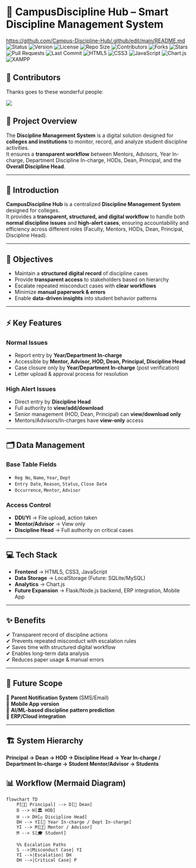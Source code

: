 # 📘 CampusDiscipline Hub – Smart Discipline Management System  
https://github.com/Campus-Discipline-Hub/.github/edit/main/README.md
![Status](https://img.shields.io/badge/Status-In%20Progress-yellow)
![Version](https://img.shields.io/badge/Version-1.0-blue)
![License](https://img.shields.io/badge/License-MIT-green)
![Repo Size](https://img.shields.io/github/repo-size/Campus-Discipline-Hub/Discipline-Management-System)
![Contributors](https://img.shields.io/github/contributors/Campus-Discipline-Hub/Discipline-Management-System)
![Forks](https://img.shields.io/github/forks/Campus-Discipline-Hub/Discipline-Management-System?style=social)
![Stars](https://img.shields.io/github/stars/Campus-Discipline-Hub/Discipline-Management-System?style=social)
![Pull Requests](https://img.shields.io/github/issues-pr/Campus-Discipline-Hub/Discipline-Management-System)
![Last Commit](https://img.shields.io/github/last-commit/Campus-Discipline-Hub/Discipline-Management-System)
![HTML5](https://img.shields.io/badge/Frontend-HTML5-orange?logo=html5)
![CSS3](https://img.shields.io/badge/Frontend-CSS3-blue?logo=css3)
![JavaScript](https://img.shields.io/badge/Frontend-JavaScript-yellow?logo=javascript)
![Chart.js](https://img.shields.io/badge/Analytics-Chart.js-pink?logo=chartdotjs)
![XAMPP](https://img.shields.io/badge/Backend-XAMPP-F37623?logo=xampp&logoColor=white)


## 👥 Contributors
Thanks goes to these wonderful people:

<a href="https://github.com/Campus-Discipline-Hub/graphs/contributors">
  <img src="https://contrib.rocks/image?repo=ARUNAGIRINATHAN-K/Discipline-Management-Systemo" />
</a>


## 📌 Project Overview  
The **Discipline Management System** is a digital solution designed for **colleges and institutions** to monitor, record, and analyze student discipline activities.  
It ensures a **transparent workflow** between Mentors, Advisors, Year In-charge, Department Discipline In-charge, HODs, Dean, Principal, and the **Overall Discipline Head**.  

---

## 📖 Introduction  
**CampusDiscipline Hub** is a centralized **Discipline Management System** designed for colleges.  
It provides a **transparent, structured, and digital workflow** to handle both **normal discipline issues** and **high-alert cases**, ensuring accountability and efficiency across different roles (Faculty, Mentors, HODs, Dean, Principal, Discipline Head).  

---

## 🎯 Objectives  
- Maintain a **structured digital record** of discipline cases  
- Provide **transparent access** to stakeholders based on hierarchy  
- Escalate repeated misconduct cases with **clear workflows**  
- Minimize **manual paperwork & errors**  
- Enable **data-driven insights** into student behavior patterns  

---

## ⚡ Key Features  
### Normal Issues  
- Report entry by **Year/Department In-charge**  
- Accessible by **Mentor, Advisor, HOD, Dean, Principal, Discipline Head**  
- Case closure only by **Year/Department In-charge** (post verification)  
- Letter upload & approval process for resolution  

### High Alert Issues  
- Direct entry by **Discipline Head**  
- Full authority to **view/add/download**  
- Senior management (HOD, Dean, Principal) can **view/download only**  
- Mentors/Advisors/In-charges have **view-only** access  

---

## 🗂 Data Management  

### **Base Table Fields**  
- `Reg No`, `Name`, `Year`, `Dept`  
- `Entry Date`, `Reason`, `Status`, `Close Date`  
- `Occurrence`, `Mentor`, `Advisor`  

### **Access Control**  
- **DDI/YI** → File upload, action taken  
- **Mentor/Advisor** → View only  
- **Discipline Head** → Full authority on critical cases  

---

## 💻 Tech Stack  

- **Frontend** → HTML5, CSS3, JavaScript  
- **Data Storage** → LocalStorage (Future: SQLite/MySQL)  
- **Analytics** → Chart.js  
- **Future Expansion** → Flask/Node.js backend, ERP integration, Mobile App  

---

## ✨ Benefits  
✔ Transparent record of discipline actions  
✔ Prevents repeated misconduct with escalation rules  
✔ Saves time with structured digital workflow  
✔ Enables long-term data analysis  
✔ Reduces paper usage & manual errors  

---

## 🚀 Future Scope  
📩 **Parent Notification System** (SMS/Email)  
📱 **Mobile App version**  
🤖 **AI/ML-based discipline pattern prediction**  
🔗 **ERP/Cloud integration**  

---

## 🏗️ System Hierarchy  

**Principal → Dean → HOD → Discipline Head → Year In-charge / Department In-charge → Student Mentor/Advisor → Students**  

## 📊 Workflow (Mermaid Diagram)

```mermaid
flowchart TD
    P[👨‍🏫 Principal] --> D[📘 Dean]
    D --> H[🏛 HOD]
    H --> DH[⚖ Discipline Head]
    DH --> YI[📂 Year In-charge / Dept In-charge]
    YI --> M[👨‍💼 Mentor / Advisor]
    M --> S[🎓 Student]

    %% Escalation Paths
    S -->|Misconduct Case| YI
    YI -->|Escalation| DH
    DH -->|Critical Case| P

